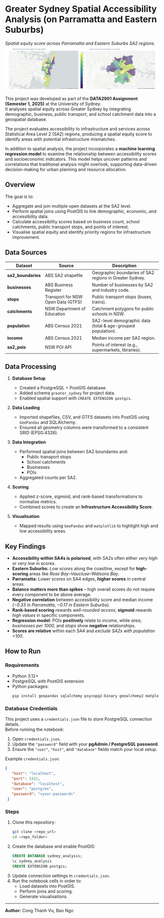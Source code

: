 # Greater Sydney Spatial Accessibility Analysis (on Parramatta and Eastern Suburbs)

*Spatial equity score across Parramatta and Eastern Suburbs SA2 regions.*  
![Greater Sydney Accessibility Map](img/map_viz.png)

This project was developed as part of the **DATA2901 Assignment (Semester 1, 2025)** at the University of Sydney.  
It analyses spatial equity across Greater Sydney by integrating demographic, business, public transport, and school catchment data into a geospatial database.  

The project evaluates accessibility to infrastructure and services across Statistical Area Level 2 (SA2) regions, producing a spatial equity score to identify areas with potential infrastructure mismatches.

In addition to spatial analysis, the project incorporates a **machine learning regression model** to examine the relationship between accessibility scores and socioeconomic indicators. This model helps uncover patterns and correlations that traditional analysis might overlook, supporting data-driven decision-making for urban planning and resource allocation.


## Overview

The goal is to:
- Aggregate and join multiple open datasets at the SA2 level.
- Perform spatial joins using PostGIS to link demographic, economic, and accessibility data.
- Calculate accessibility scores based on business count, school catchments, public transport stops, and points of interest.
- Visualise spatial equity and identify priority regions for infrastructure improvement.

## Data Sources

| Dataset          | Source                                           | Description |
|------------------|--------------------------------------------------|-------------|
| **sa2_boundaries** | ABS SA2 shapefile                              | Geographic boundaries of SA2 regions in Greater Sydney. |
| **businesses**     | ABS Business Register                          | Number of businesses by SA2 and industry code. |
| **stops**          | Transport for NSW Open Data (GTFS)             | Public transport stops (buses, trains). |
| **catchments**     | NSW Department of Education                    | Catchment polygons for public schools in NSW. |
| **population**     | ABS Census 2021                                | SA2-level demographic data (total & age-grouped population). |
| **income**         | ABS Census 2021                                | Median income per SA2 region. |
| **sa2_pois**       | NSW POI API                                    | Points of interest (e.g., supermarkets, libraries). |

## Data Processing

1. **Database Setup**  
   - Created a PostgreSQL + PostGIS database.  
   - Added schema `greater_sydney` for project data.  
   - Enabled spatial support with `CREATE EXTENSION postgis`.

2. **Data Loading**  
   - Imported shapefiles, CSV, and GTFS datasets into PostGIS using `GeoPandas` and SQLAlchemy.
   - Ensured all geometry columns were transformed to a consistent SRID (EPSG:4326).

3. **Data Integration**  
   - Performed spatial joins between SA2 boundaries and:
     - Public transport stops  
     - School catchments  
     - Businesses  
     - POIs
   - Aggregated counts per SA2.

4. **Scoring**  
   - Applied z-score, sigmoid, and rank-based transformations to normalise metrics.
   - Combined scores to create an **Infrastructure Accessibility Score**.

5. **Visualisation**  
   - Mapped results using `GeoPandas` and `matplotlib` to highlight high and low accessibility areas.

## Key Findings

- **Accessibility within SA4s is polarised**, with SA2s often either *very high* or *very low* in scores.  
- **Eastern Suburbs:** *Low scores* along the coastline, except for **high-scoring** areas like *Rose Bay–Vaucluse–Watsons Bay*.  
- **Parramatta:** *Lower scores* on SA4 edges, **higher scores** in central areas.  
- **Balance matters more than spikes** – high overall scores do not require every component to be above average.  
- **Negative correlation** between accessibility score and median income (*−0.33 in Parramatta*, *−0.17 in Eastern Suburbs*).  
- **Rank-based scoring** rewards *well-rounded access*; **sigmoid** rewards *high values* in specific components.  
- **Regression model:** POIs **positively** relate to income, while *area*, *businesses per 1000*, and *stops* show **negative** relationships.  
- **Scores are relative** within each SA4 and *exclude SA2s with population <100*.  


## How to Run

### Requirements
- Python 3.12+
- PostgreSQL with PostGIS extension
- Python packages:
  ```bash
  pip install geopandas sqlalchemy psycopg2-binary geoalchemy2 matplotlib pandas
  ```

### Database Credentials
This project uses a `credentials.json` file to store PostgreSQL connection details.  
Before running the notebook:
1. Open `credentials.json`.
2. Update the `"password"` field with your **pgAdmin / PostgreSQL password**.
3. Ensure the `"user"`, `"host"`, and `"database"` fields match your local setup.

Example `credentials.json`:
```json
{
   "host": "localhost",
   "port": 5432,
   "database": "localhost",
   "user": "postgres",
   "password": "<your-password>"
 }
```

### Steps
1. Clone this repository:
   ```bash
   git clone <repo_url>
   cd <repo_folder>
   ```
2. Create the database and enable PostGIS:
   ```sql
   CREATE DATABASE sydney_analysis;
   \c sydney_analysis
   CREATE EXTENSION postgis;
   ```
3. Update connection settings in `credentials.json`.
4. Run the notebook cells in order to:
   - Load datasets into PostGIS.
   - Perform joins and scoring.
   - Generate visualisations.

---

**Author:** Cong Thanh Vu, Bao Ngo
